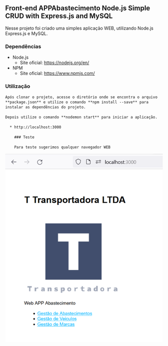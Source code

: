 ## Front-end APPAbastecimento Node.js Simple CRUD with Express.js and MySQL

Nesse projeto foi criado uma simples aplicação WEB, utilizando Node.js
Express.js e MySQL.

### Dependências

* Node.js
	* Site oficial: https://nodejs.org/en/
* NPM
	* Site oficial: https://www.npmjs.com/

### Utilização

	Após clonar o projeto, acesse o diretório onde se encontra o arquivo **package.json** e utilize o comando **npm install --save** para instalar as dependências do projeto.

	Depois utilize o comando **nodemon start** para iniciar a aplicação.

	  * http://localhost:3000

		### Teste

		Para teste sugerimos qualquer navegador WEB

![alt web](../imagens/web.png)

